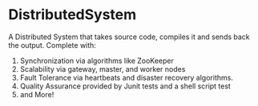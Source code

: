 # DistributedSystem
A Distributed System that takes source code, compiles it and sends back the output. 
Complete with:
1. Synchronization via algorithms like ZooKeeper
2. Scalability via gateway, master, and worker nodes
3. Fault Tolerance via heartbeats and disaster recovery algorithms.
4. Quality Assurance provided by Junit tests and a shell script test
5. and More!
